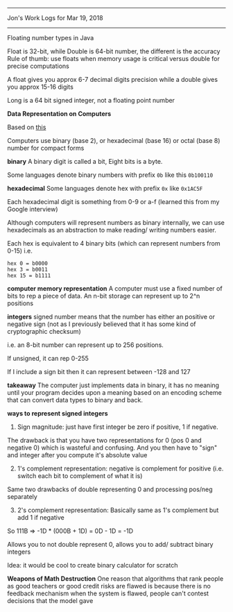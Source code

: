 *****************************************************************

Jon's Work Logs for Mar 19, 2018

*****************************************************************

Floating number types in Java

Float is 32-bit, while Double is 64-bit number, the different is the accuracy
Rule of thumb: use floats when memory usage is critical versus double for precise
computations

A float gives you approx 6-7 decimal digits precision while a double gives you approx 15-16 digits

Long is a 64 bit signed integer, not a floating point number

**Data Representation on Computers**

Based on [this](https://www.ntu.edu.sg/home/ehchua/programming/java/DataRepresentation.html)

Computers use binary (base 2), or hexadecimal (base 16) or octal (base 8) number for compact forms

**binary**
A binary digit is called a bit, Eight bits is a byte.

Some languages denote binary numbers with prefix `0b` like this `0b100110`

**hexadecimal**
Some languages denote hex with prefix `0x` like `0x1AC5F`

Each hexadecimal digit is something from 0-9 or a-f (learned this from my Google interview)

Although computers will represent numbers as binary internally, we can use hexadecimals as an
abstraction to make reading/ writing numbers easier.

Each hex is equivalent to 4 binary bits (which can represent numbers from 0-15)
i.e.
```
hex 0 = b0000
hex 3 = b0011
hex 15 = b1111
```

**computer memory representation**
A computer must use a fixed number of bits to rep a piece of data.
An n-bit storage can represent up to 2^n positions

**integers**
signed number means that the number has either an positive or negative sign (not as I previously believed that it has some kind of cryptographic checksum)

i.e. an 8-bit number can represent up to 256 positions.

If unsigned, it can rep 0-255

If I include a sign bit then it can represent between -128 and 127

**takeaway**
The computer just implements data in binary, it has no meaning until your program decides upon a meaning
based on an encoding scheme that can convert data types to binary and back.

**ways to represent signed integers**

1. Sign magnitude: just have first integer be zero if positive, 1 if negative.

The drawback is that you have two representations for 0 (pos 0 and negative 0) which is wasteful and
confusing.  And you then have to "sign" and integer after you compute it's absolute value

2. 1's complement representation: negative is complement for positive (i.e. switch each bit to complement of what it is)

Same two drawbacks of double representing 0 and processing pos/neg separately

3. 2's complement representation:
Basically same as 1's complement but add 1 if negative

So 111B => -1D * (000B + 1D) = 0D - 1D = -1D

Allows you to not double represent 0, allows you to add/ subtract binary integers

Idea: it would be cool to create binary calculator for scratch

**Weapons of Math Destruction**
One reason that algorithms that rank people as good teachers or good credit risks are flawed is because
there is no feedback mechanism when the system is flawed, people can't contest decisions that the model
gave


